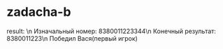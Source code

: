 # zadacha-b
result: \n
Изначальный номер: 8380011223344\n
Конечный результат: 8380011223\n
Победил Вася(первый игрок)
